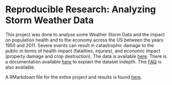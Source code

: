 # Reproducible Research: Analyzing Storm Weather Data

This project was done to analyse some Weather Storm Data and the impact on population health and to the economy across the US between the years 1950 and 2011. Severe events can result in catastrophic damage to the public in terms of health impact (fatalities, injuries), and economic impact (property damage and crop destruction). The data is available [here](https://d396qusza40orc.cloudfront.net/repdata%2Fdata%2FStormData.csv.bz2). There is a documentation available [here](https://d396qusza40orc.cloudfront.net/repdata%2Fpeer2_doc%2Fpd01016005curr.pdf) to explain the dataset indepth. This [FAQ](https://d396qusza40orc.cloudfront.net/repdata%2Fpeer2_doc%2FNCDC%20Storm%20Events-FAQ%20Page.pdf) is also available. 


A RMarkdown file for the entire project and results is found [here](https://rpubs.com/temi/615404).
